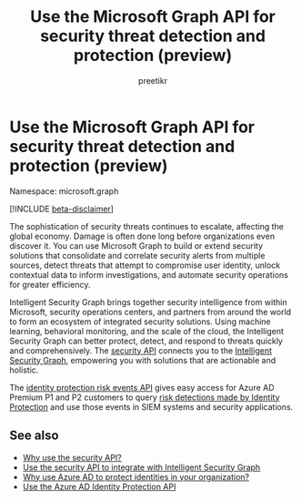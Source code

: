 ﻿---
title: "Use the Microsoft Graph API for security threat detection and protection (preview)"
description: "The sophistication of security threats continues to escalate, affecting the global economy. Damage is often done long before organizations even discover it. You can use Microsoft Graph to build or extend security solutions that consolidate and correlate security alerts from multiple sources, detect threats that attempt to compromise user identity, unlock contextual data to inform investigations, and automate security operations for greater efficiency."
localization_priority: Normal
author: "preetikr"
ms.prod: "security"
doc_type: conceptualPageType
---

# Use the Microsoft Graph API for security threat detection and protection (preview)

Namespace: microsoft.graph

[!INCLUDE [beta-disclaimer](../../includes/beta-disclaimer.md)]

The sophistication of security threats continues to escalate, affecting the global economy. Damage is often done long before organizations even discover it. You can use Microsoft Graph to build or extend security solutions that consolidate and correlate security alerts from multiple sources, detect threats that attempt to compromise user identity, unlock contextual data to inform investigations, and automate security operations for greater efficiency.

Intelligent Security Graph brings together security intelligence from within Microsoft, security operations centers, and partners from around the world to form an ecosystem of integrated security solutions. Using machine learning, behavioral monitoring, and the scale of the cloud, the Intelligent Security Graph can better protect, detect, and respond to threats quickly and comprehensively. The [security API](security-api-overview.md) connects you to the [Intelligent Security Graph](https://www.microsoft.com/en-us/security/intelligence-security-api), empowering you with solutions that are actionable and holistic.

The [identity protection risk events API](identityprotection-root.md) gives easy access for Azure AD Premium P1 and P2 customers to query [risk detections made by Identity Protection](/azure/active-directory/active-directory-identityprotection-graph-getting-started) and use those events in SIEM systems and security applications.

## See also

- [Why use the security API?](/graph/security-concept-overview#why-use-the-security-api-and-connect-with-microsoft-intelligent-security-graph)
- [Use the security API to integrate with Intelligent Security Graph](security-api-overview.md)
- [Why use Azure AD to protect identities in your organization?](/graph/security-concept-overview#why-use-azure-ad-to-protect-identities-in-your-organization)
- [Use the Azure AD Identity Protection API](identityprotection-root.md)
